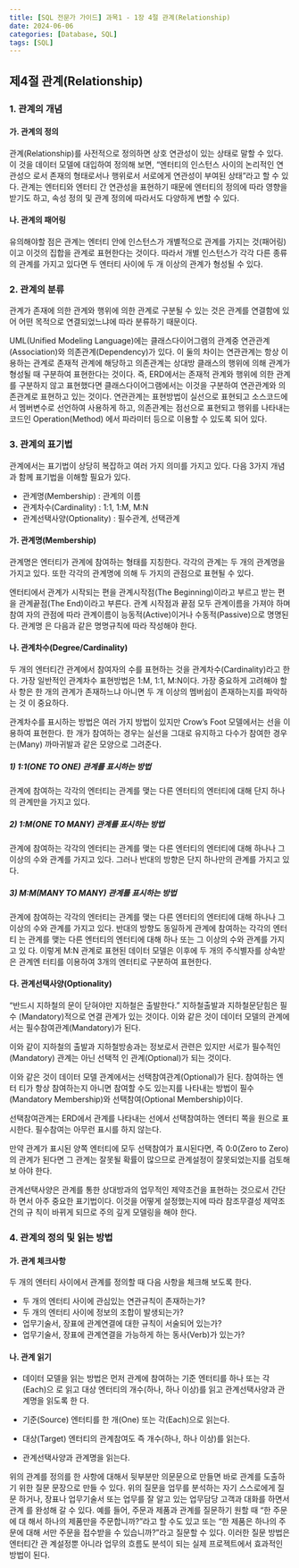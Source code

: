 ```yaml
---
title: [SQL 전문가 가이드] 과목1 - 1장 4절 관계(Relationship)
date: 2024-06-06
categories: [Database, SQL]
tags: [SQL]
---
```


## 제4절 관계(Relationship)

### 1. 관계의 개념

#### 가. 관계의 정의

관계(Relationship)를 사전적으로 정의하면 상호 연관성이 있는 상태로 말할 수 있다. 이 것을 데이터 모델에 대입하여 정의해 보면, “엔터티의 인스턴스 사이의 논리적인 연관성으 로서 존재의 형태로서나 행위로서 서로에게 연관성이 부여된 상태”라고 할 수 있다. 관계는 엔터티와 엔터티 간 연관성을 표현하기 때문에 엔터티의 정의에 따라 영향을 받기도 하고, 속성 정의 및 관계 정의에 따라서도 다양하게 변할 수 있다.

#### 나. 관계의 패어링

유의해야할 점은 관계는 엔터티 안에 인스턴스가 개별적으로 관계를 가지는 것(패어링) 이고 이것의 집합을 관계로 표현한다는 것이다. 따라서 개별 인스턴스가 각각 다른 종류의 관계를 가지고 있다면 두 엔터티 사이에 두 개 이상의 관계가 형성될 수 있다.

### 2. 관계의 분류

관계가 존재에 의한 관계와 행위에 의한 관계로 구분될 수 있는 것은 관계를 연결함에 있어 어떤 목적으로 연결되었느냐에 따라 분류하기 때문이다.

UML(Unified Modeling Language)에는 클래스다이어그램의 관계중 연관관계 (Association)와 의존관계(Dependency)가 있다. 이 둘의 차이는 연관관계는 항상 이용하는 관계로 존재적 관계에 해당하고 의존관계는 상대방 클래스의 행위에 의해 관계가 형성될 때 구분하여 표현한다는 것이다. 즉, ERD에서는 존재적 관계와 행위에 의한 관계를 구분하지 않고 표현했다면 클래스다이어그램에서는 이것을 구분하여 연관관계와 의존관계로 표현하고 있는 것이다. 연관관계는 표현방법이 실선으로 표현되고 소스코드에서 멤버변수로 선언하여 사용하게 하고, 의존관계는 점선으로 표현되고 행위를 나타내는 코드인 Operation(Method) 에서 파라미터 등으로 이용할 수 있도록 되어 있다.

### 3. 관계의 표기법

관계에서는 표기법이 상당히 복잡하고 여러 가지 의미를 가지고 있다. 다음 3가지 개념 과 함께 표기법을 이해할 필요가 있다.

- 관계명(Membership) : 관계의 이름
- 관계차수(Cardinality) : 1:1, 1:M, M:N
- 관계선택사양(Optionality) : 필수관계, 선택관계

#### 가. 관계명(Membership)

관계명은 엔터티가 관계에 참여하는 형태를 지칭한다. 각각의 관계는 두 개의 관계명을 가지고 있다. 또한 각각의 관계명에 의해 두 가지의 관점으로 표현될 수 있다.

엔터티에서 관계가 시작되는 편을 관계시작점(The Beginning)이라고 부르고 받는 편을 관계끝점(The End)이라고 부른다. 관계 시작점과 끝점 모두 관계이름을 가져야 하며 참여 자의 관점에 따라 관계이름이 능동적(Active)이거나 수동적(Passive)으로 명명된다. 관계명 은 다음과 같은 명명규칙에 따라 작성해야 한다.

#### 나. 관계차수(Degree/Cardinality)

두 개의 엔터티간 관계에서 참여자의 수를 표현하는 것을 관계차수(Cardinality)라고 한 다. 가장 일반적인 관계차수 표현방법은 1:M, 1:1, M:N이다. 가장 중요하게 고려해야 할 사 항은 한 개의 관계가 존재하느냐 아니면 두 개 이상의 멤버쉽이 존재하는지를 파악하는 것 이 중요하다.

관계차수를 표시하는 방법은 여러 가지 방법이 있지만 Crow’s Foot 모델에서는 선을 이용하여 표현한다. 한 개가 참여하는 경우는 실선을 그대로 유지하고 다수가 참여한 경우 는(Many) 까마귀발과 같은 모양으로 그려준다.

##### 1) 1:1(ONE TO ONE) 관계를 표시하는 방법

관계에 참여하는 각각의 엔터티는 관계를 맺는 다른 엔터티의 엔터티에 대해 단지 하나 의 관계만을 가지고 있다.

##### 2) 1:M(ONE TO MANY) 관계를 표시하는 방법

관계에 참여하는 각각의 엔터티는 관계를 맺는 다른 엔터티의 엔터티에 대해 하나나 그 이상의 수와 관계를 가지고 있다. 그러나 반대의 방향은 단지 하나만의 관계를 가지고 있다.

##### 3) M:M(MANY TO MANY) 관계를 표시하는 방법

관계에 참여하는 각각의 엔터티는 관계를 맺는 다른 엔터티의 엔터티에 대해 하나나 그 이상의 수와 관계를 가지고 있다. 반대의 방향도 동일하게 관계에 참여하는 각각의 엔터티 는 관계를 맺는 다른 엔터티의 엔터티에 대해 하나 또는 그 이상의 수와 관계를 가지고 있 다. 이렇게 M:N 관계로 표현된 데이터 모델은 이후에 두 개의 주식별자를 상속받은 관계엔 터티를 이용하여 3개의 엔터티로 구분하여 표현한다.

#### 다. 관계선택사양(Optionality)

“반드시 지하철의 문이 닫혀야만 지하철은 출발한다.” 지하철출발과 지하철문닫힘은 필수 (Mandatory)적으로 연결 관계가 있는 것이다. 이와 같은 것이 데이터 모델의 관계에서는 필수참여관계(Mandatory)가 된다.

이와 같이 지하철의 출발과 지하철방송과는 정보로서 관련은 있지만 서로가 필수적인(Mandatory) 관계는 아닌 선택적 인 관계(Optional)가 되는 것이다.

이와 같은 것이 데이터 모델 관계에서는 선택참여관계(Optional)가 된다. 참여하는 엔터 티가 항상 참여하는지 아니면 참여할 수도 있는지를 나타내는 방법이 필수(Mandatory Membership)와 선택참여(Optional Membership)이다.

선택참여관계는 ERD에서 관계를 나타내는 선에서 선택참여하는 엔터티 쪽을 원으로 표 시한다. 필수참여는 아무런 표시를 하지 않는다.

만약 관계가 표시된 양쪽 엔터티에 모두 선택참여가 표시된다면, 즉 0:0(Zero to Zero) 의 관계가 된다면 그 관계는 잘못될 확률이 많으므로 관계설정이 잘못되었는지를 검토해 보 아야 한다.

관계선택사양은 관계를 통한 상대방과의 업무적인 제약조건을 표현하는 것으로서 간단하 면서 아주 중요한 표기법이다. 이것을 어떻게 설정했는지에 따라 참조무결성 제약조건의 규 칙이 바뀌게 되므로 주의 깊게 모델링을 해야 한다.

### 4. 관계의 정의 및 읽는 방법

#### 가. 관계 체크사항

두 개의 엔터티 사이에서 관계를 정의할 때 다음 사항을 체크해 보도록 한다.

- 두 개의 엔터티 사이에 관심있는 연관규칙이 존재하는가?
- 두 개의 엔터티 사이에 정보의 조합이 발생되는가?
- 업무기술서, 장표에 관계연결에 대한 규칙이 서술되어 있는가?
- 업무기술서, 장표에 관계연결을 가능하게 하는 동사(Verb)가 있는가?

#### 나. 관계 읽기

- 데이터 모델을 읽는 방법은 먼저 관계에 참여하는 기준 엔터티를 하나 또는 각(Each)으 로 읽고 대상 엔터티의 개수(하나, 하나 이상)를 읽고 관계선택사양과 관계명을 읽도록 한 다.

- 기준(Source) 엔터티를 한 개(One) 또는 각(Each)으로 읽는다.
- 대상(Target) 엔터티의 관계참여도 즉 개수(하나, 하나 이상)를 읽는다.
- 관계선택사양과 관계명을 읽는다.

위의 관계를 정의를 한 사항에 대해서 뒷부분만 의문문으로 만들면 바로 관계를 도출하 기 위한 질문 문장으로 만들 수 있다. 위의 질문을 업무를 분석하는 자기 스스로에게 질문 하거나, 장표나 업무기술서 또는 업무를 잘 알고 있는 업무담당 고객과 대화를 하면서 관계 를 완성해 갈 수 있다. 예를 들어, 주문과 제품과 관계를 질문하기 원할 때 “한 주문에 대 해서 하나의 제품만을 주문합니까?”라고 할 수도 있고 또는 “한 제품은 하나의 주문에 대해 서만 주문을 접수받을 수 있습니까?”라고 질문할 수 있다. 이러한 질문 방법은 엔터티간 관 계설정뿐 아니라 업무의 흐름도 분석이 되는 실제 프로젝트에서 효과적인 방법이 된다.

